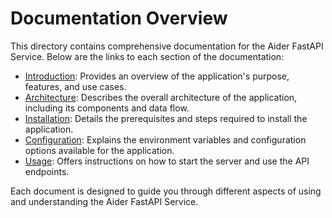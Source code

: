 # Documentation Overview

This directory contains comprehensive documentation for the Aider FastAPI Service. Below are the links to each section of the documentation:

- [Introduction](./introduction.md): Provides an overview of the application's purpose, features, and use cases.
- [Architecture](./architecture.md): Describes the overall architecture of the application, including its components and data flow.
- [Installation](./install.md): Details the prerequisites and steps required to install the application.
- [Configuration](./configure.md): Explains the environment variables and configuration options available for the application.
- [Usage](./usage.md): Offers instructions on how to start the server and use the API endpoints.

Each document is designed to guide you through different aspects of using and understanding the Aider FastAPI Service.

